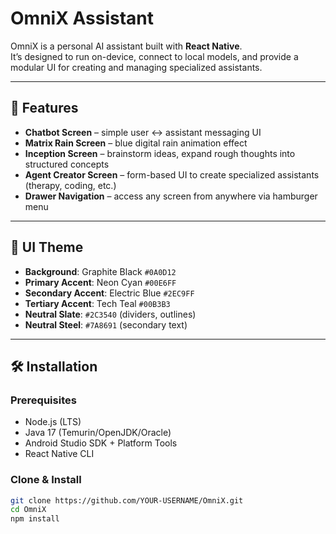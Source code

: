 # OmniX Assistant

OmniX is a personal AI assistant built with **React Native**.  
It’s designed to run on-device, connect to local models, and provide a modular UI for creating and managing specialized assistants.

---

## 🚀 Features
- **Chatbot Screen** – simple user ↔ assistant messaging UI  
- **Matrix Rain Screen** – blue digital rain animation effect  
- **Inception Screen** – brainstorm ideas, expand rough thoughts into structured concepts  
- **Agent Creator Screen** – form-based UI to create specialized assistants (therapy, coding, etc.)  
- **Drawer Navigation** – access any screen from anywhere via hamburger menu  

---

## 🎨 UI Theme
- **Background**: Graphite Black `#0A0D12`  
- **Primary Accent**: Neon Cyan `#00E6FF`  
- **Secondary Accent**: Electric Blue `#2EC9FF`  
- **Tertiary Accent**: Tech Teal `#00B3B3`  
- **Neutral Slate**: `#2C3540` (dividers, outlines)  
- **Neutral Steel**: `#7A8691` (secondary text)  

---

## 🛠 Installation

### Prerequisites
- Node.js (LTS)
- Java 17 (Temurin/OpenJDK/Oracle)
- Android Studio SDK + Platform Tools
- React Native CLI

### Clone & Install
```bash
git clone https://github.com/YOUR-USERNAME/OmniX.git
cd OmniX
npm install
